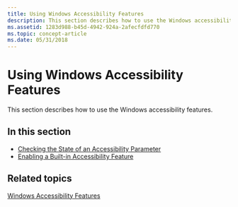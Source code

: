 ```yaml
---
title: Using Windows Accessibility Features
description: This section describes how to use the Windows accessibility features.
ms.assetid: 1283d988-b45d-4942-924a-2afecfdfd770
ms.topic: concept-article
ms.date: 05/31/2018
---
```


# Using Windows Accessibility Features

This section describes how to use the Windows accessibility features.

## In this section

-   [Checking the State of an Accessibility Parameter](checking-the-state-of-an-accessibility-parameter.md)
-   [Enabling a Built-in Accessibility Feature](enabling-a-built-in-accessibility-feature.md)

## Related topics

<dl> <dt>

[Windows Accessibility Features](../accessibility/accessibility.md)
</dt> </dl>

 

 
